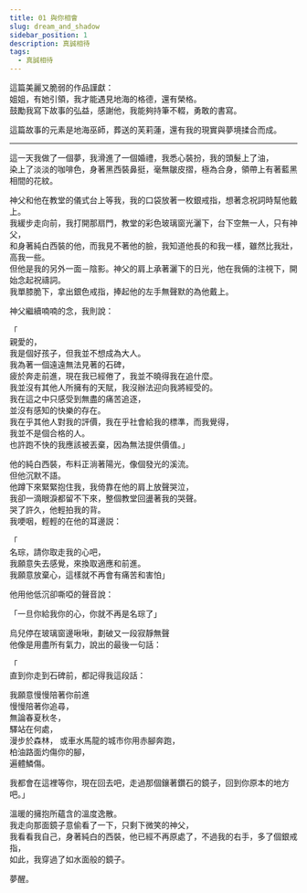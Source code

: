 ```yaml
---
title: 01 與你相會
slug: dream_and_shadow
sidebar_position: 1
description: 真誠相待
tags:
  - 真誠相待
---
```


這篇美麗又脆弱的作品謹獻：  
姐姐，有她引領，我才能遇見地海的格德，還有榮格。  
鼓勵我寫下故事的弘益，感謝他，我能夠持筆不輟，勇敢的書寫。  

這篇故事的元素是地海巫師，葬送的芙莉蓮，還有我的現實與夢境揉合而成。  

-------------
這⼀天我做了⼀個夢，我滑進了⼀個婚禮，我悉⼼裝扮，我的頭髮上了油，  
染上了淡淡的咖啡⾊，⾝著⿊⻄裝⿐挺，毫無皺⽪摺，極為合⾝，領帶上有著藍⿊相間的花紋。  

神⽗和他在教堂的儀式台上等我，我的⼝袋放著⼀枚銀戒指，想著念祝詞時幫他戴上。  
我緩步走向前，我打開那扇⾨，教堂的彩⾊玻璃窗光灑下，台下空無⼀⼈，只有神⽗，  
和⾝著純⽩⻄裝的他，⽽我見不著他的臉，我知道他長的和我⼀樣，雖然比我壯，⾼我⼀些。  
但他是我的另外一面－陰影。神⽗的肩上承著灑下的⽇光，他在我倆的注視下，開始念起祝禱詞。    
我單膝脆下，拿出銀⾊戒指，捧起他的左⼿無聲默的為他戴上。  

神⽗繼續喃喃的念，我則說：  

「  
親愛的，  
我是個好孩⼦，但我並不想成為⼤⼈。  
我為著⼀個遠遠無法⾒著的⽯碑，  
疲於奔走前進，現在我已經倦了，我並不曉得我在追什麼。  
我並沒有其他⼈所擁有的天賦，我沒辦法迎向我將經受的。  
我在這之中只感受到無盡的痛苦追逐，  
並沒有感知的快樂的存在。  
我在乎其他⼈對我的評價，我在乎社會給我的標準，⽽我覺得，  
我並不是個合格的⼈。  
也許跑不快的我應該被丟棄，因為無法提供價值。」   


他的純⽩⻄裝，布料正淌著陽光，像個發光的溪流。  
但他沉默不語。   
他蹲下來緊緊抱住我，我倚靠在他的肩上放聲哭泣，   
我卻⼀滴眼淚都留不下來，整個教堂回盪著我的哭聲。  
哭了許久，他輕拍我的背。  
我哽咽，輕輕的在他的耳邊説：  

「  
名琮，請你取走我的⼼吧，  
我願意失去感覺，來換取適應和前進。  
我願意放棄⼼，這樣就不再會有痛苦和害怕」  
  
  
他⽤他低沉卻嘶啞的聲⾳說：  

「⼀旦你給我你的⼼，你就不再是名琮了」  

烏兒停在玻璃窗邊啾啾，劃破⼜⼀段寂靜無聲  
他像是⽤盡所有氣⼒，說出的最後⼀句話：  

「  
直到你走到⽯碑前，都記得我這段話：  
  
我願意慢慢陪著你前進  
慢慢陪著你追尋，  
無論春夏秋冬，  
驛站在何處，  
漫步於森林，
或⾞⽔⾺龍的城市你⽤⾚腳奔跑，  
柏油路⾯灼傷你的腳，  
遍體鱗傷。  
  

我都會在這裡等你，現在回去吧，走過那個鑲著鑽⽯的鏡⼦，回到你原本的地⽅吧。」  

溫暖的擁抱所蘊含的溫度逸散。  
我走向那⾯鏡⼦意偷看了⼀下，只剩下微笑的神⽗，  
我看看我⾃⼰，⾝著純⽩的⻄裝，他已經不再原處了，不過我的右⼿，多了個銀戒指，  
如此，我穿過了如⽔⾯般的鏡⼦。  
  
夢醒。  